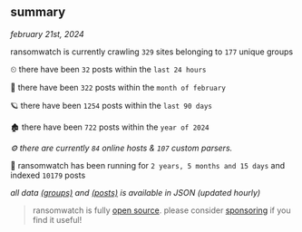 
## summary
_february 21st, 2024_

ransomwatch is currently crawling `329` sites belonging to `177` unique groups

⏲ there have been `32` posts within the `last 24 hours`

🦈 there have been `322` posts within the `month of february`

🪐 there have been `1254` posts within the `last 90 days`

🏚 there have been `722` posts within the `year of 2024`

_⚙️ there are currently `84` online hosts & `107` custom parsers._

🦕 ransomwatch has been running for `2 years, 5 months and 15 days` and indexed `10179` posts

_all data  [(groups)](http://ransomwhat.telemetry.ltd/groups) and [(posts)](http://ransomwhat.telemetry.ltd/posts) is available in JSON (updated hourly)_

> ransomwatch is fully [open source](https://github.com/joshhighet/ransomwatch#ransomwatch--). please consider [sponsoring](https://github.com/sponsors/joshhighet) if you find it useful!

